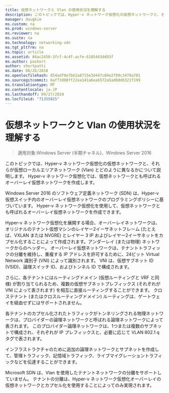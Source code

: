 ```yaml
---
title: 仮想ネットワークと Vlan の使用状況を理解する
description: このトピックでは、Hyper-v ネットワーク仮想化の仮想ネットワークと、それらが仮想ローカルエリアネットワーク (Vlan) とどのように異なるかについて説明します。 Hyper-v ネットワーク仮想化では、仮想ネットワークとも呼ばれるオーバーレイ仮想ネットワークを作成します。
manager: dougkim
ms.custom: na
ms.prod: windows-server
ms.reviewer: na
ms.suite: na
ms.technology: networking-sdn
ms.tgt_pltfrm: na
ms.topic: article
ms.assetid: 84ac2458-3fcf-4c4f-acfe-6105443dd83f
ms.author: pashort
author: shortpatti
ms.date: 08/26/2018
ms.openlocfilehash: 854adf0e7bb2a8715e3d447c04e2f09c3470a781
ms.sourcegitcommit: 6aff3d88ff22ea141a6ea6572a5ad8dd6321f199
ms.translationtype: MT
ms.contentlocale: ja-JP
ms.lasthandoff: 09/27/2019
ms.locfileid: "71355825"
---
```

# <a name="understand-the-usage-of-virtual-networks-and-vlans"></a>仮想ネットワークと Vlan の使用状況を理解する

>適用対象:Windows Server (半期チャネル)、Windows Server 2016

このトピックでは、Hyper-v ネットワーク仮想化の仮想ネットワークと、それらが仮想ローカルエリアネットワーク (Vlan) とどのように異なるかについて説明します。 Hyper-v ネットワーク仮想化では、仮想ネットワークとも呼ばれるオーバーレイ仮想ネットワークを作成します。



  
Windows Server 2016 のソフトウェア定義ネットワーク (SDN) は、Hyper-v 仮想スイッチ内のオーバーレイ仮想ネットワークのプログラミングポリシーに基づいています。 Hyper-v ネットワーク仮想化を使用して、仮想ネットワークとも呼ばれるオーバーレイ仮想ネットワークを作成できます。 
  
Hyper-v ネットワーク仮想化を展開する場合、オーバーレイネットワークは、オリジナルのテナント仮想マシンのレイヤー2イーサネットフレーム (たとえば、VXLAN または NVGRE) とレイヤー 3 IP およびレイヤー2イーサネットをカプセル化することによって作成されます。アンダーレイ (または物理) ネットワークからのヘッダー。 オーバーレイ仮想ネットワークは、テナントトラフィックの分離を維持し、重複する IP アドレスを許可するために、24ビット Virtual Network 識別子 (VNI) によって識別されます。 VNI は、仮想サブネット ID (VSID)、論理スイッチ ID、およびトンネル ID で構成されます。  
  
さらに、各テナントにはルーティングドメイン (仮想ルーティングと VRF と同様) が割り当てられるため、複数の仮想サブネットプレフィックス (それぞれが VNI によって表されます) を相互に直接ルーティングすることができます。 クロステナント (またはクロスルーティングドメイン) ルーティングは、ゲートウェイを経由せずにはサポートされません。   
  
各テナントのカプセル化されたトラフィックがトンネリングされる物理ネットワークは、プロバイダーの論理ネットワークと呼ばれる論理ネットワークによって表されます。 このプロバイダー論理ネットワークは、1つまたは複数のサブネットで構成され、それぞれが IP プレフィックスと、必要に応じて VLAN 802.1 q タグで表されます。  
  
インフラストラクチャのために追加の論理ネットワークとサブネットを作成して、管理トラフィック、記憶域トラフィック、ライブマイグレーショントラフィックなどを伝達することができます。  
  
Microsoft SDN は、Vlan を使用したテナントネットワークの分離をサポートしていません。 テナントの分離は、Hyper-v ネットワーク仮想化オーバーレイの仮想ネットワークとカプセル化を使用することによってのみ実現されます。 


